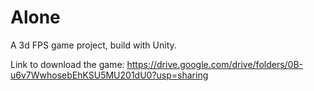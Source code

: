# Alone

A 3d FPS game project, build with Unity.

Link to download the game:
https://drive.google.com/drive/folders/0B-u6v7WwhosebEhKSU5MU201dU0?usp=sharing


